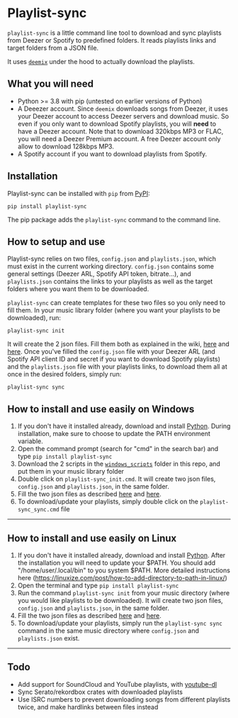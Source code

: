 # Playlist-sync

`playlist-sync` is a little command line tool to download and sync playlists from Deezer or Spotify to predefined folders. It reads playlists links and target folders from a JSON file.

It uses [`deemix`](https://pypi.org/project/deemix/) under the hood to actually download the playlists.

## What you will need
- Python >= 3.8 with pip (untested on earlier versions of Python)
- A Deeezer account. Since `deemix` downloads songs from Deezer, it uses your Deezer account to access Deezer servers and download music. So even if you only want to download Spotify playlists, you will **need** to have a Deezer account. Note that to download 320kbps MP3 or FLAC, you will need a Deezer Premium account. A free Deezer account only allow to download 128kbps MP3.
- A Spotify account if you want to download playlists from Spotify.

## Installation
Playlist-sync can be installed with `pip` from [PyPI](https://pypi.org/project/playlist-sync/):
```
pip install playlist-sync
```
The pip package adds the `playlist-sync` command to the command line.

## How to setup and use
Playlist-sync relies on two files, `config.json` and `playlists.json`, which must exist in the current working directory. `config.json` contains some general settings (Deezer ARL, Spotify API token, bitrate...), and `playlists.json` contains the links to your playlists as well as the target folders where you want them to be downloaded.

`playlist-sync` can create templates for these two files so you only need to fill them. In your music library folder (where you want your playlists to be downloaded), run:
```
playlist-sync init
```

It will create the 2 json files. Fill them both as explained in the wiki, [here](https://github.com/lilianmallardeau/playlist-sync/wiki/The-config.json-file) and [here](https://github.com/lilianmallardeau/playlist-sync/wiki/The-playlists.json-file).
Once you've filled the `config.json` file with your Deezer ARL (and Spotify API client ID and secret if you want to download Spotify playlists) and the `playlists.json` file with your playlists links, to download them all at once in the desired folders, simply run:
```
playlist-sync sync
```


## How to install and use easily on Windows
1. If you don't have it installed already, download and install [Python](https://www.python.org). During installation, make sure to choose to update the PATH environment variable.
2. Open the command prompt (search for "cmd" in the search bar) and type `pip install playlist-sync`
3. Download the 2 scripts in the [`windows_scripts`](https://github.com/lilianmallardeau/playlist-sync/tree/main/windows_scripts) folder in this repo, and put them in your music library folder
4. Double click on `playlist-sync_init.cmd`. It will create two json files, `config.json` and `playlists.json`, in the same folder.
5. Fill the two json files as described [here](https://github.com/lilianmallardeau/playlist-sync/wiki/The-config.json-file) and [here](https://github.com/lilianmallardeau/playlist-sync/wiki/The-playlists.json-file).
6. To download/update your playlists, simply double click on the `playlist-sync_sync.cmd` file


---

## How to install and use easily on Linux
1. If you don't have it installed already, download and install [Python](https://www.python.org). After the installation you will need to update your $PATH. You should add "/home/user/.local/bin" to you system $PATH. More detailed instructions here (https://linuxize.com/post/how-to-add-directory-to-path-in-linux/)
2. Open the terminal and type `pip install playlist-sync`
3. Run the command `playlist-sync init` from your music directory (where you would like playlists to be downloaded). It will create two json files, `config.json` and `playlists.json`, in the same folder.
4. Fill the two json files as described [here](https://github.com/lilianmallardeau/playlist-sync/wiki/The-config.json-file) and [here](https://github.com/lilianmallardeau/playlist-sync/wiki/The-playlists.json-file).
5. To download/update your playlists, simply run the `playlist-sync sync` command in the same music directory where `config.json` and `playlists.json` exist.


---

## Todo
- Add support for SoundCloud and YouTube playlists, with [youtube-dl](http://ytdl-org.github.io/youtube-dl/)
- Sync Serato/rekordbox crates with downloaded playlists
- Use ISRC numbers to prevent downloading songs from different playlists twice, and make hardlinks between files instead
